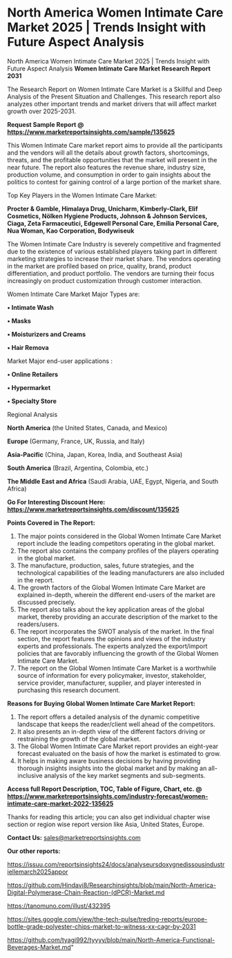 # North America Women Intimate Care Market 2025 | Trends Insight with Future Aspect Analysis
 North America Women Intimate Care Market 2025 | Trends Insight with Future Aspect Analysis
<strong>Women Intimate Care Market Research Report 2031</strong>

The Research Report on Women Intimate Care Market is a Skillful and Deep Analysis of the Present Situation and Challenges. This research report also analyzes other important trends and market drivers that will affect market growth over 2025-2031.

<strong>Request Sample Report @ <a href=https://www.marketreportsinsights.com/sample/135625>https://www.marketreportsinsights.com/sample/135625</a></strong>

This Women Intimate Care market report aims to provide all the participants and the vendors will all the details about growth factors, shortcomings, threats, and the profitable opportunities that the market will present in the near future. The report also features the revenue share, industry size, production volume, and consumption in order to gain insights about the politics to contest for gaining control of a large portion of the market share.

Top Key Players in the Women Intimate Care Market:

<strong>Procter & Gamble, Himalaya Drug, Unicharm, Kimberly-Clark, Elif Cosmetics, Nölken Hygiene Products, Johnson & Johnson Services, Ciaga, Zeta Farmaceutici, Edgewell Personal Care, Emilia Personal Care, Nua Woman, Kao Corporation, Bodywiseuk</strong>

The Women Intimate Care Industry is severely competitive and fragmented due to the existence of various established players taking part in different marketing strategies to increase their market share. The vendors operating in the market are profiled based on price, quality, brand, product differentiation, and product portfolio. The vendors are turning their focus increasingly on product customization through customer interaction.

Women Intimate Care Market Major Types are:

<strong>• Intimate Wash

• Masks

• Moisturizers and Creams

• Hair Remova</strong>

Market Major end-user applications :

<strong>• Online Retailers

• Hypermarket

• Specialty Store</strong>

Regional Analysis

</u><strong><b>North America</b></strong> (the United States, Canada, and Mexico)

<strong><b>Europe </b></strong>(Germany, France, UK, Russia, and Italy)

<strong><b>Asia-Pacific</b></strong> (China, Japan, Korea, India, and Southeast Asia)

<strong><b>South America</b></strong> (Brazil, Argentina, Colombia, etc.)

<strong><b>The Middle East and Africa</b></strong> (Saudi Arabia, UAE, Egypt, Nigeria, and South Africa)

<strong>Go For Interesting Discount Here: <a href=https://www.marketreportsinsights.com/discount/135625>https://www.marketreportsinsights.com/discount/135625</a></strong>

<strong>Points Covered in The Report:</strong>
<ol>
  <li>The major points considered in the Global Women Intimate Care Market report include the leading competitors operating in the global market.</li>
  <li>The report also contains the company profiles of the players operating in the global market.</li>
  <li>The manufacture, production, sales, future strategies, and the technological capabilities of the leading manufacturers are also included in the report.</li>
  <li>The growth factors of the Global Women Intimate Care Market are explained in-depth, wherein the different end-users of the market are discussed precisely.</li>
  <li>The report also talks about the key application areas of the global market, thereby providing an accurate description of the market to the readers/users.</li>
  <li>The report incorporates the SWOT analysis of the market. In the final section, the report features the opinions and views of the industry experts and professionals. The experts analyzed the export/import policies that are favorably influencing the growth of the Global Women Intimate Care Market.</li>
  <li>The report on the Global Women Intimate Care Market is a worthwhile source of information for every policymaker, investor, stakeholder, service provider, manufacturer, supplier, and player interested in purchasing this research document.</li>
</ol>
<strong>Reasons for Buying Global Women Intimate Care Market Report:</strong>

<ol>
  <li>The report offers a detailed analysis of the dynamic competitive landscape that keeps the reader/client well ahead of the competitors.</li>
  <li>It also presents an in-depth view of the different factors driving or restraining the growth of the global market.</li>
  <li>The Global Women Intimate Care Market report provides an eight-year forecast evaluated on the basis of how the market is estimated to grow.</li>
  <li>It helps in making aware business decisions by having providing thorough insights insights into the global market and by making an all-inclusive analysis of the key market segments and sub-segments.</li>
</ol>
<strong>Access full Report Description, TOC, Table of Figure, Chart, etc. @ <a href=https://www.marketreportsinsights.com/industry-forecast/women-intimate-care-market-2022-135625>https://www.marketreportsinsights.com/industry-forecast/women-intimate-care-market-2022-135625</a></strong>


Thanks for reading this article; you can also get individual chapter wise section or region wise report version like Asia, United States, Europe.

<strong>Contact Us:</strong>
sales@marketreportsinsights.com

<strong>Our other reports:</strong>

<a href=https://issuu.com/reportsinsights24/docs/analyseursdoxygnedissousindustriellemarch2025appor>https://issuu.com/reportsinsights24/docs/analyseursdoxygnedissousindustriellemarch2025appor</a>

<a href=https://github.com/Hindavi8/Researchinsights/blob/main/North-America-Digital-Polymerase-Chain-Reaction-(dPCR)-Market.md>https://github.com/Hindavi8/Researchinsights/blob/main/North-America-Digital-Polymerase-Chain-Reaction-(dPCR)-Market.md</a>

<a href=https://tanomuno.com/illust/432395>https://tanomuno.com/illust/432395</a>

<a href=https://sites.google.com/view/the-tech-pulse/treding-reports/europe-bottle-grade-polyester-chips-market-to-witness-xx-cagr-by-2031>https://sites.google.com/view/the-tech-pulse/treding-reports/europe-bottle-grade-polyester-chips-market-to-witness-xx-cagr-by-2031</a>

<a href=https://github.com/tyagi992/tyyyy/blob/main/North-America-Functional-Beverages-Market.md>https://github.com/tyagi992/tyyyy/blob/main/North-America-Functional-Beverages-Market.md</a>"
